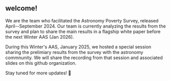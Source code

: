 ## welcome!

We are the team who facilitated the Astronomy Poverty Survey, released April--September 2024.  Our team is currently analyzing the results from the survey and plan to share the main results in a flagship white paper before the next Winter AAS (Jan 2026).

During this Winter's AAS, January 2025, we hosted a special session sharing the prelimiary results from the survey with the astronomy commnunity.  We will share the recording from that session and associated slides on this github organization.

Stay tuned for more updates! 🚀
